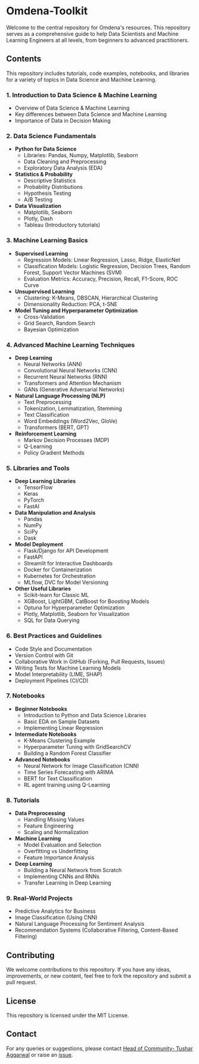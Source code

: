 # Omdena-Toolkit

Welcome to the central repository for Omdena's resources. This repository serves as a comprehensive guide to help Data Scientists and Machine Learning Engineers at all levels, from beginners to advanced practitioners.

## Contents
This repository includes tutorials, code examples, notebooks, and libraries for a variety of topics in Data Science and Machine Learning.

### **1. Introduction to Data Science & Machine Learning**
- Overview of Data Science & Machine Learning
- Key differences between Data Science and Machine Learning
- Importance of Data in Decision Making

### **2. Data Science Fundamentals**
- **Python for Data Science**
  - Libraries: Pandas, Numpy, Matplotlib, Seaborn
  - Data Cleaning and Preprocessing
  - Exploratory Data Analysis (EDA)
- **Statistics & Probability**
  - Descriptive Statistics
  - Probability Distributions
  - Hypothesis Testing
  - A/B Testing
- **Data Visualization**
  - Matplotlib, Seaborn
  - Plotly, Dash
  - Tableau (Introductory tutorials)
  
### **3. Machine Learning Basics**
- **Supervised Learning**
  - Regression Models: Linear Regression, Lasso, Ridge, ElasticNet
  - Classification Models: Logistic Regression, Decision Trees, Random Forest, Support Vector Machines (SVM)
  - Evaluation Metrics: Accuracy, Precision, Recall, F1-Score, ROC Curve
- **Unsupervised Learning**
  - Clustering: K-Means, DBSCAN, Hierarchical Clustering
  - Dimensionality Reduction: PCA, t-SNE
- **Model Tuning and Hyperparameter Optimization**
  - Cross-Validation
  - Grid Search, Random Search
  - Bayesian Optimization

### **4. Advanced Machine Learning Techniques**
- **Deep Learning**
  - Neural Networks (ANN)
  - Convolutional Neural Networks (CNN)
  - Recurrent Neural Networks (RNN)
  - Transformers and Attention Mechanism
  - GANs (Generative Adversarial Networks)
- **Natural Language Processing (NLP)**
  - Text Preprocessing
  - Tokenization, Lemmatization, Stemming
  - Text Classification
  - Word Embeddings (Word2Vec, GloVe)
  - Transformers (BERT, GPT)
- **Reinforcement Learning**
  - Markov Decision Processes (MDP)
  - Q-Learning
  - Policy Gradient Methods

### **5. Libraries and Tools**
- **Deep Learning Libraries**
  - TensorFlow
  - Keras
  - PyTorch
  - FastAI
- **Data Manipulation and Analysis**
  - Pandas
  - NumPy
  - SciPy
  - Dask
- **Model Deployment**
  - Flask/Django for API Development
  - FastAPI
  - Streamlit for Interactive Dashboards
  - Docker for Containerization
  - Kubernetes for Orchestration
  - MLflow, DVC for Model Versioning
- **Other Useful Libraries**
  - Scikit-learn for Classic ML
  - XGBoost, LightGBM, CatBoost for Boosting Models
  - Optuna for Hyperparameter Optimization
  - Plotly, Matplotlib, Seaborn for Visualization
  - SQL for Data Querying

### **6. Best Practices and Guidelines**
- Code Style and Documentation
- Version Control with Git
- Collaborative Work in GitHub (Forking, Pull Requests, Issues)
- Writing Tests for Machine Learning Models
- Model Interpretability (LIME, SHAP)
- Deployment Pipelines (CI/CD)

### **7. Notebooks**
- **Beginner Notebooks**
  - Introduction to Python and Data Science Libraries
  - Basic EDA on Sample Datasets
  - Implementing Linear Regression
- **Intermediate Notebooks**
  - K-Means Clustering Example
  - Hyperparameter Tuning with GridSearchCV
  - Building a Random Forest Classifier
- **Advanced Notebooks**
  - Neural Network for Image Classification (CNN)
  - Time Series Forecasting with ARIMA
  - BERT for Text Classification
  - RL agent training using Q-Learning

### **8. Tutorials**
- **Data Preprocessing**
  - Handling Missing Values
  - Feature Engineering
  - Scaling and Normalization
- **Machine Learning**
  - Model Evaluation and Selection
  - Overfitting vs Underfitting
  - Feature Importance Analysis
- **Deep Learning**
  - Building a Neural Network from Scratch
  - Implementing CNNs and RNNs
  - Transfer Learning in Deep Learning

### **9. Real-World Projects**
- Predictive Analytics for Business
- Image Classification (Using CNN)
- Natural Language Processing for Sentiment Analysis
- Recommendation Systems (Collaborative Filtering, Content-Based Filtering)

## Contributing

We welcome contributions to this repository. If you have any ideas, improvements, or new content, feel free to fork the repository and submit a pull request. 

## License
This repository is licensed under the MIT License.

## Contact

For any queries or suggestions, please contact [Head of Community- Tushar Aggarwal](mailto:tushar@omdena.com) or raise an [issue](https://github.com/omdena/omdena-toolkit/issues).

